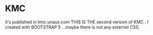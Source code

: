 # KMC
it's published in kmc.unaux.com
THIS IS THE second version of KMC . I created with BOOTSTRAP 5 ...maybe there is not any externel CSS.

